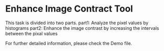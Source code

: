 # Enhance Image Contract Tool

This task is divided into two parts.
part1: Analyze the pixel values by histograms
part2: Enhance the image contrast by increasing the intervals between the pixal values

For further detailed information, please check the Demo file.
